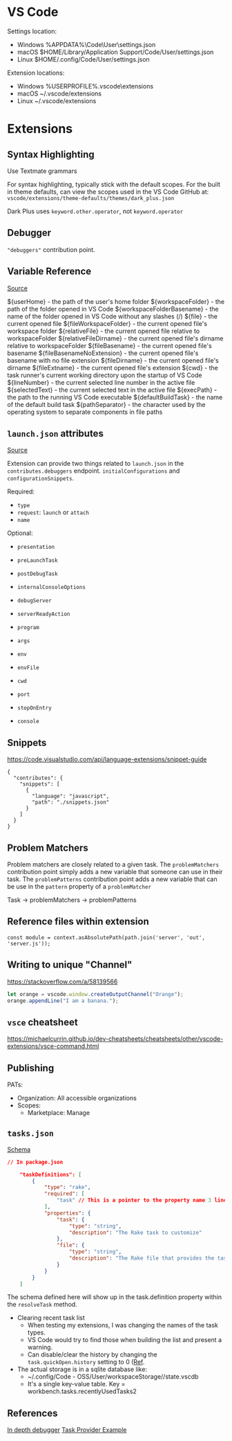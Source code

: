 # VS Code

Settings location:

-  Windows %APPDATA%\Code\User\settings.json
-  macOS $HOME/Library/Application Support/Code/User/settings.json
-  Linux $HOME/.config/Code/User/settings.json

Extension locations:

- Windows %USERPROFILE%\.vscode\extensions
- macOS ~/.vscode/extensions
- Linux ~/.vscode/extensions

# Extensions

## Syntax Highlighting

Use Textmate grammars

For syntax highlighting, typically stick with the default scopes.
For the built in theme defaults, can view the scopes used in the VS Code GitHub at:
`vscode/extensions/theme-defaults/themes/dark_plus.json`

Dark Plus uses `keyword.other.operator`, not `keyword.operator`


## Debugger

`"debuggers"` contribution point.

## Variable Reference

[Source](https://code.visualstudio.com/docs/editor/variables-reference)


${userHome} - the path of the user's home folder
${workspaceFolder} - the path of the folder opened in VS Code
${workspaceFolderBasename} - the name of the folder opened in VS Code without any slashes (/)
${file} - the current opened file
${fileWorkspaceFolder} - the current opened file's workspace folder
${relativeFile} - the current opened file relative to workspaceFolder
${relativeFileDirname} - the current opened file's dirname relative to workspaceFolder
${fileBasename} - the current opened file's basename
${fileBasenameNoExtension} - the current opened file's basename with no file extension
${fileDirname} - the current opened file's dirname
${fileExtname} - the current opened file's extension
${cwd} - the task runner's current working directory upon the startup of VS Code
${lineNumber} - the current selected line number in the active file
${selectedText} - the current selected text in the active file
${execPath} - the path to the running VS Code executable
${defaultBuildTask} - the name of the default build task
${pathSeparator} - the character used by the operating system to separate components in file paths

## `launch.json` attributes

[Source](https://code.visualstudio.com/docs/editor/debugging#_launchjson-attributes)

Extension can provide two things related to `launch.json` in the `contributes.debuggers` endpoint.
`initialConfigurations` and `configurationSnippets`.

Required:
- `type`
- `request`: `launch` or `attach`
- `name`

Optional:
- `presentation`
- `preLaunchTask`
- `postDebugTask`
- `internalConsoleOptions`
- `debugServer`
- `serverReadyAction`

- `program`
- `args`
- `env`
- `envFile`
- `cwd`
- `port`
- `stopOnEntry`
- `console`

## Snippets

<https://code.visualstudio.com/api/language-extensions/snippet-guide>

```
{
  "contributes": {
    "snippets": [
      {
        "language": "javascript",
        "path": "./snippets.json"
      }
    ]
  }
}
```

## Problem Matchers

Problem matchers are closely related to a given task.
The `problemMatchers` contribution point simply adds a new variable that someone can use in their task.
The `problemPatterns` contribution point adds a new variable that can be use in the `pattern` property of a `problemMatcher`

Task -> problemMatchers -> problemPatterns

## Reference files within extension

```
const module = context.asAbsolutePath(path.join('server', 'out', 'server.js'));
```

## Writing to unique "Channel"

<https://stackoverflow.com/a/58139566>

```TypeScript
let orange = vscode.window.createOutputChannel("Orange");
orange.appendLine("I am a banana.");
```

## `vsce` cheatsheet

<https://michaelcurrin.github.io/dev-cheatsheets/cheatsheets/other/vscode-extensions/vsce-command.html>

## Publishing

PATs:

- Organization: All accessible organizations
- Scopes:
  - Marketplace: Manage

## `tasks.json`

[Schema](https://code.visualstudio.com/docs/editor/tasks-appendix)

```json
// In package.json

    "taskDefinitions": [
        {
            "type": "rake",
            "required": [
                "task" // This is a pointer to the property name 3 lines below
            ],
            "properties": {
                "task": {
                    "type": "string",
                    "description": "The Rake task to customize"
                },
                "file": {
                    "type": "string",
                    "description": "The Rake file that provides the task. Can be omitted."
                }
            }
        }
    ]
```

The schema defined here will show up in the task.definition property within the `resolveTask` method.

- Clearing recent task list
    - When testing my extensions, I was changing the names of the task types.
    - VS Code would try to find those when building the list and present a warning.
    - Can disable/clear the history by changing the `task.quickOpen.history` setting to 0 ([Ref](https://github.com/microsoft/vscode/issues/80649).
- The actual storage is in a sqlite database like:
    - ~/.config/Code - OSS/User/workspaceStorage/<sha356hash>/state.vscdb
    - It's a single key-value table. Key = workbench.tasks.recentlyUsedTasks2

## References

[In depth debugger](https://www.codemag.com/article/1809051/Writing-Your-Own-Debugger-and-Language-Extensions-with-Visual-Studio-Code)
[Task Provider Example](https://github.com/microsoft/vscode-extension-samples/tree/main/task-provider-sample)
